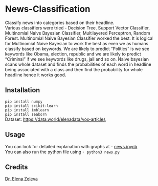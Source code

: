 # News-Classification
Classify news into categories based on their headline.  
Various classifiers were tried - Decision Tree, Support Vector Classifier, Multinomial Naive Bayesian Classifier,
Multilayered Perceptron, Random Forest. Multinomial Naive Bayesian Classifier worked the best. It is logical
for Multinomial Naive Bayesian to work the best as even we as humans classify based on keywords. We are
likely to predict “Politics” is we see keywords like Obama, election, republic and we are likely to predict
“Criminal” if we see keywords like drugs, jail and so on. Naive bayesian scans whole dataset and finds the
probabilities of each word in headline being associated with a class and then find the probability for whole
headline hence it works good.

## Installation
`pip install numpy`  
`pip install scikit-learn`   
`pip install imblearn`  
`pip install seaborn`  
Dataset: https://data.world/elenadata/vox-articles

## Usage
You can look for detailed explanation with graphs at - [news.ipynb](news.ipynb)  
You can also run the python file using -  `python3 news.py`

## Credits
[Dr. Elena Zeleva](https://www.cs.uic.edu/~elena/)
